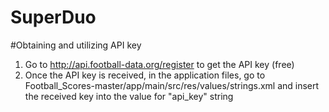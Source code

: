 # SuperDuo

#Obtaining and utilizing API key
  1. Go to http://api.football-data.org/register to get the API key (free)
  2. Once the API key is received, in the application files, go to Football_Scores-master/app/main/src/res/values/strings.xml 
  and insert the received key into the value for "api_key" string
